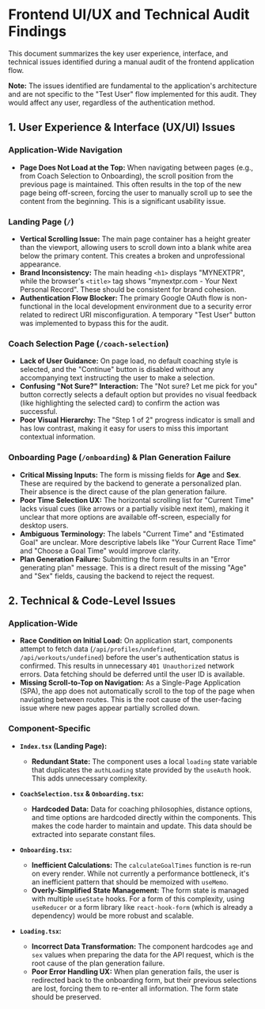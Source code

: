 # Frontend UI/UX and Technical Audit Findings

This document summarizes the key user experience, interface, and technical issues identified during a manual audit of the frontend application flow.

**Note:** The issues identified are fundamental to the application's architecture and are not specific to the "Test User" flow implemented for this audit. They would affect any user, regardless of the authentication method.

## 1. User Experience & Interface (UX/UI) Issues

### Application-Wide Navigation
- **Page Does Not Load at the Top:** When navigating between pages (e.g., from Coach Selection to Onboarding), the scroll position from the previous page is maintained. This often results in the top of the new page being off-screen, forcing the user to manually scroll up to see the content from the beginning. This is a significant usability issue.

### Landing Page (`/`)

-   **Vertical Scrolling Issue:** The main page container has a height greater than the viewport, allowing users to scroll down into a blank white area below the primary content. This creates a broken and unprofessional appearance.
-   **Brand Inconsistency:** The main heading `<h1>` displays "MYNEXTPR", while the browser's `<title>` tag shows "mynextpr.com - Your Next Personal Record". These should be consistent for brand cohesion.
-   **Authentication Flow Blocker:** The primary Google OAuth flow is non-functional in the local development environment due to a security error related to redirect URI misconfiguration. A temporary "Test User" button was implemented to bypass this for the audit.

### Coach Selection Page (`/coach-selection`)

-   **Lack of User Guidance:** On page load, no default coaching style is selected, and the "Continue" button is disabled without any accompanying text instructing the user to make a selection.
-   **Confusing "Not Sure?" Interaction:** The "Not sure? Let me pick for you" button correctly selects a default option but provides no visual feedback (like highlighting the selected card) to confirm the action was successful.
-   **Poor Visual Hierarchy:** The "Step 1 of 2" progress indicator is small and has low contrast, making it easy for users to miss this important contextual information.

### Onboarding Page (`/onboarding`) & Plan Generation Failure

-   **Critical Missing Inputs:** The form is missing fields for **Age** and **Sex**. These are required by the backend to generate a personalized plan. Their absence is the direct cause of the plan generation failure.
-   **Poor Time Selection UX:** The horizontal scrolling list for "Current Time" lacks visual cues (like arrows or a partially visible next item), making it unclear that more options are available off-screen, especially for desktop users.
-   **Ambiguous Terminology:** The labels "Current Time" and "Estimated Goal" are unclear. More descriptive labels like "Your Current Race Time" and "Choose a Goal Time" would improve clarity.
-   **Plan Generation Failure:** Submitting the form results in an "Error generating plan" message. This is a direct result of the missing "Age" and "Sex" fields, causing the backend to reject the request.

## 2. Technical & Code-Level Issues

### Application-Wide

-   **Race Condition on Initial Load:** On application start, components attempt to fetch data (`/api/profiles/undefined`, `/api/workouts/undefined`) before the user's authentication status is confirmed. This results in unnecessary `401 Unauthorized` network errors. Data fetching should be deferred until the user ID is available.
-   **Missing Scroll-to-Top on Navigation:** As a Single-Page Application (SPA), the app does not automatically scroll to the top of the page when navigating between routes. This is the root cause of the user-facing issue where new pages appear partially scrolled down.

### Component-Specific

-   **`Index.tsx` (Landing Page):**
    -   **Redundant State:** The component uses a local `loading` state variable that duplicates the `authLoading` state provided by the `useAuth` hook. This adds unnecessary complexity.

-   **`CoachSelection.tsx` & `Onboarding.tsx`:**
    -   **Hardcoded Data:** Data for coaching philosophies, distance options, and time options are hardcoded directly within the components. This makes the code harder to maintain and update. This data should be extracted into separate constant files.

-   **`Onboarding.tsx`:**
    -   **Inefficient Calculations:** The `calculateGoalTimes` function is re-run on every render. While not currently a performance bottleneck, it's an inefficient pattern that should be memoized with `useMemo`.
    -   **Overly-Simplified State Management:** The form state is managed with multiple `useState` hooks. For a form of this complexity, using `useReducer` or a form library like `react-hook-form` (which is already a dependency) would be more robust and scalable.

-   **`Loading.tsx`:**
    -   **Incorrect Data Transformation:** The component hardcodes `age` and `sex` values when preparing the data for the API request, which is the root cause of the plan generation failure.
    -   **Poor Error Handling UX:** When plan generation fails, the user is redirected back to the onboarding form, but their previous selections are lost, forcing them to re-enter all information. The form state should be preserved.
